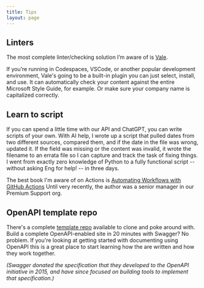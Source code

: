 ```yaml
---
title: Tips
layout: page
---
```


## Linters 

The most complete linter/checking solution I’m aware of is [Vale](https://vale.sh/). 

If you’re running in Codespaces, VSCode, or another popular development environment, Vale's going to be a built-in plugin you can just select, install, and use. It can automatically check your content against the entire Microsoft Style Guide, for example. Or make sure your company name is capitalized correctly.

## Learn to script

If you can spend a little time with our API and ChatGPT, you can write scripts of your own. With AI help, I wrote up a script that pulled dates from two different sources, compared them, and if the date in the file was wrong, updated it. If the field was missing or the content was invalid, it wrote the filename to an errata file so I can capture and track the task of fixing things. I went from exactly zero knowledge of Python to a fully functional script -- without asking Eng for help! -- in three days.

The best book I'm aware of on Actions is [Automating Workflows with GitHub Actions](https://www.amazon.com/Automating-Workflows-GitHub-Actions-applications/dp/1800560400) Until very recently, the author was a senior manager in our Premium Support org.

## OpenAPI template repo

There's a complete [template repo](https://swagger.io/blog/api-development/generator-openapi-repo/) available to clone and poke around with. Build a complete OpenAPI-enabled site in 20 minutes with Swagger? No problem. If you're looking at getting started with documenting using OpenAPI this is a great place to start learning how the are written and how they work together.

_(Swagger donated the specification that they developed to the OpenAPI initiative in 2015, and have since focused on building tools to implement that specification.)_
